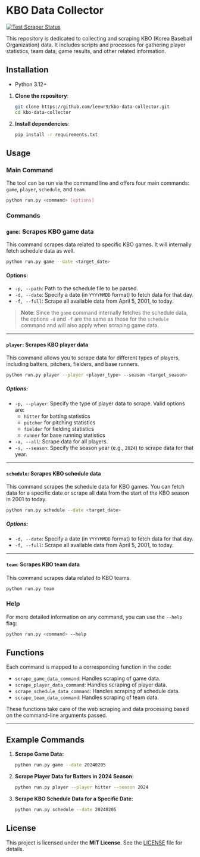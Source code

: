 # KBO Data Collector
[![Test Scraper Status](https://github.com/leewr9/kbo-data-collector/actions/workflows/test_scraper.yml/badge.svg)](https://github.com/leewr9/kbo-data-collector/actions/workflows/test_scraper.yml)

This repository is dedicated to collecting and scraping KBO (Korea Baseball Organization) data. It includes scripts and processes for gathering player statistics, team data, game results, and other related information.

## Installation
- Python 3.12+

1. **Clone the repository**:
    ```bash
    git clone https://github.com/leewr9/kbo-data-collector.git
    cd kbo-data-collector
    ```

2. **Install dependencies**:
    ```bash
    pip install -r requirements.txt
    ```
    
## Usage

### Main Command

The tool can be run via the command line and offers four main commands: `game`, `player`, `schedule`, and `team`.
```bash
python run.py <command> [options]
```

### Commands

### `game`: Scrapes KBO game data

This command scrapes data related to specific KBO games. It will internally fetch schedule data as well.

```bash
python run.py game --date <target_date>
```

#### Options:
- `-p, --path`: Path to the schedule file to be parsed.
- `-d, --date`: Specify a date (in `YYYYMMDD` format) to fetch data for that day.
- `-f, --full`: Scrape all available data from April 5, 2001, to today.

> **Note**: Since the `game` command internally fetches the schedule data, the options `-d` and `-f` are the same as those for the `schedule` command and will also apply when scraping game data.

---

#### `player`: Scrapes KBO player data

This command allows you to scrape data for different types of players, including batters, pitchers, fielders, and base runners.
```bash
python run.py player --player <player_type> --season <target_season>
```

##### Options:
- `-p, --player`: Specify the type of player data to scrape. Valid options are:
  - `hitter` for batting statistics
  - `pitcher` for pitching statistics
  - `fielder` for fielding statistics
  - `runner` for base running statistics
- `-a, --all`: Scrape data for all players.
- `-s, --season`: Specify the season year (e.g., `2024`) to scrape data for that year.

---

#### `schedule`: Scrapes KBO schedule data

This command scrapes the schedule data for KBO games. You can fetch data for a specific date or scrape all data from the start of the KBO season in 2001 to today.
```bash
python run.py schedule --date <target_date>
```

##### Options:
- `-d, --date`: Specify a date (in `YYYYMMDD` format) to fetch data for that day.
- `-f, --full`: Scrape all available data from April 5, 2001, to today.

---

#### `team`: Scrapes KBO team data

This command scrapes data related to KBO teams.
```bash
python run.py team
```

### Help

For more detailed information on any command, you can use the `--help` flag:

```bash
python run.py <command> --help
```

## Functions

Each command is mapped to a corresponding function in the code:

- `scrape_game_data_command`: Handles scraping of game data.
- `scrape_player_data_command`: Handles scraping of player data.
- `scrape_schedule_data_command`: Handles scraping of schedule data.
- `scrape_team_data_command`: Handles scraping of team data.

These functions take care of the web scraping and data processing based on the command-line arguments passed.

---

## Example Commands

1. **Scrape Game Data:**
    ```bash
    python run.py game --date 20240205
    ```

2. **Scrape Player Data for Batters in 2024 Season:**
    ```bash
    python run.py player --player hitter --season 2024
    ```

3. **Scrape KBO Schedule Data for a Specific Date:**
    ```bash
    python run.py schedule --date 20240205
    ```

## License  
This project is licensed under the **MIT License**. See the [LICENSE](LICENSE) file for details.  
